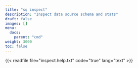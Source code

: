 ```yaml
---
title: "sq inspect"
description: "Inspect data source schema and stats"
draft: false
images: []
menu:
  docs:
    parent: "cmd"
weight: 3000
toc: false
---
```


{{< readfile file="inspect.help.txt" code="true" lang="text" >}}
